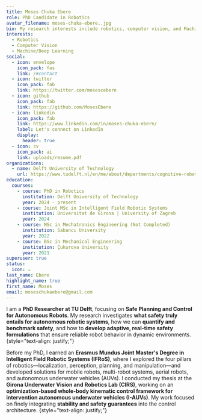 ```yaml
---
title: Moses Chuka Ebere
role: PhD Candidate in Robotics
avatar_filename: moses-chuka-ebere..jpg
bio: My research interests include robotics, computer vision, and Machine/Deep Learning.
interests:
  - Robotics
  - Computer Vision
  - Machine/Deep Learning
social:
  - icon: envelope
    icon_pack: fas
    link: /#contact
  - icon: twitter
    icon_pack: fab
    link: https://twitter.com/mosescebere
  - icon: github
    icon_pack: fab
    link: https://github.com/MosesEbere
  - icon: linkedin
    icon_pack: fab
    link: https://www.linkedin.com/in/moses-chuka-ebere/
    label: Let's connect on LinkedIn
    display:
      header: true
  - icon: cv
    icon_pack: ai
    link: uploads/resume.pdf
organizations:
  - name: Delft University of Technology
    url: https://www.tudelft.nl/en/me/about/departments/cognitive-robotics-cor
education:
  courses:
    - course: PhD in Robotics
      institution: Delft University of Technology
      year: 2024 - present
    - course: Joint MSc in Intelligent Field Robotic Systems
      institution: Universitat de Girona | University of Zagreb
      year: 2024
    - course: MSc in Mechatronics Engineering (Not Completed)
      institution: Sabancı University
      year: 2022
    - course: BSc in Mechanical Engineering
      institution: Çukurova University
      year: 2021
superuser: true
status:
  icon: ☕️
last_name: Ebere
highlight_name: true
first_name: Moses
email: moseschukaebere@gmail.com
---
```


I am a **PhD Researcher at TU Delft**, focusing on **Safe Planning and Control for Autonomous Robots**. My research investigates **what safety truly entails for autonomous robotic systems**, how we can **quantify and benchmark safety**, and how to **develop adaptive, real-time safety formulations** that ensure reliable robot behavior in dynamic environments.
{style="text-align: justify;"}

Before my PhD, I earned an **Erasmus Mundus Joint Master's Degree in Intelligent Field Robotic Systems (IFRoS)**, where I explored the four pillars of robotics—localization, perception, planning, and manipulation—and developed solutions for mobile robots, multi-robot systems, aerial robots, and autonomous underwater vehicles (AUVs). I conducted my thesis at the **Girona Underwater Vision and Robotics Lab (CIRS)**, working on an **optimization-based whole-body kinematic control framework for intervention autonomous underwater vehicles (I-AUVs)**. My work focused on finely integrating **stability and safety guarantees** into the control architecture.
{style="text-align: justify;"}
